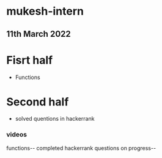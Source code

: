 # mukesh-intern

## 11th March 2022

# Fisrt half

- Functions

# Second half
- solved quentions in hackerrank

### videos
 functions-- completed
 hackerrank questions on progress-- 


 
